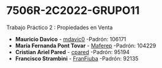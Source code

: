 # 7506R-2C2022-GRUPO11
Trabajo Práctico 2 : Propiedades en Venta

* **Mauricio Davico** - [mdavic0](https://github.com/mdavic0) -Padrón: 106171
* **María Fernanda Pont Tovar** - [Maferep](https://github.com/Maferep) -Padrón: 104229
* **Cristian Ariel Pared** - [cpared](https://github.com/cpared) -Padrón: 95194
* **Francisco Strambini** - [FranFiuba](https://github.com/FranFiuba) -Padrón: 92135
